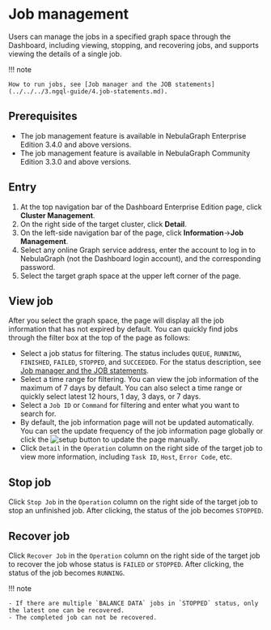 # Job management

Users can manage the jobs in a specified graph space through the Dashboard, including viewing, stopping, and recovering jobs, and supports viewing the details of a single job.

!!! note

    How to run jobs, see [Job manager and the JOB statements](../../../3.ngql-guide/4.job-statements.md).

## Prerequisites

- The job management feature is available in NebulaGraph Enterprise Edition 3.4.0 and above versions.
- The job management feature is available in NebulaGraph Community Edition 3.3.0 and above versions.

## Entry

1. At the top navigation bar of the Dashboard Enterprise Edition page, click **Cluster Management**.
2. On the right side of the target cluster, click **Detail**.
3. On the left-side navigation bar of the page, click **Information**->**Job Management**.
4. Select any online Graph service address, enter the account to log in to NebulaGraph (not the Dashboard login account), and the corresponding password.
5. Select the target graph space at the upper left corner of the page.

## View job

After you select the graph space, the page will display all the job information that has not expired by default. You can quickly find jobs through the filter box at the top of the page as follows:

- Select a job status for filtering. The status includes `QUEUE`, `RUNNING`, `FINISHED`, `FAILED`, `STOPPED`, and `SUCCEEDED`. For the status description, see [Job manager and the JOB statements](../../../3.ngql-guide/4.job-statements.md).
- Select a time range for filtering. You can view the job information of the maximum of 7 days by default. You can also select a time range or quickly select latest 12 hours, 1 day, 3 days, or 7 days.
- Select a `Job ID` or `Command` for filtering and enter what you want to search for.
- By default, the job information page will not be updated automatically. You can set the update frequency of the job information page globally or click the ![setup](https://docs-cdn.nebula-graph.com.cn/figures/refresh-220616.png) button to update the page manually.
- Click `Detail` in the `Operation` column on the right side of the target job to view more information, including `Task ID`, `Host`, `Error Code`, etc.

## Stop job

Click `Stop Job` in the `Operation` column on the right side of the target job to stop an unfinished job. After clicking, the status of the job becomes `STOPPED`.

## Recover job

Click `Recover Job` in the `Operation` column on the right side of the target job to recover the job whose status is `FAILED` or `STOPPED`. After clicking, the status of the job becomes `RUNNING`.

!!! note

    - If there are multiple `BALANCE DATA` jobs in `STOPPED` status, only the latest one can be recovered.
    - The completed job can not be recovered.
